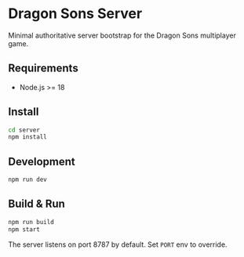 # Dragon Sons Server

Minimal authoritative server bootstrap for the Dragon Sons multiplayer game.

## Requirements
- Node.js >= 18

## Install
```bash
cd server
npm install
```

## Development
```bash
npm run dev
```

## Build & Run
```bash
npm run build
npm start
```

The server listens on port 8787 by default. Set `PORT` env to override.